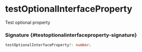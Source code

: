 # testOptionalInterfaceProperty

Test optional property

### Signature {#testoptionalinterfaceproperty-signature}

```typescript
testOptionalInterfaceProperty?: number;
```

